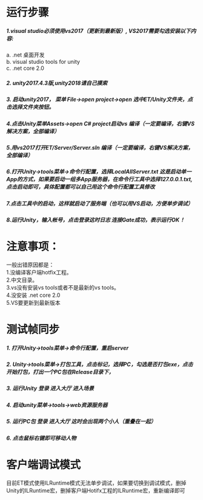 # 运行步骤  
##### 1.visual studio必须使用vs2017（更新到最新版）, VS2017需要勾选安装以下内容:
a. .net 桌面开发  
b. visual studio tools for unity  
c. .net core 2.0  
##### 2. unity2017.4.3版,unity2018请自己摸索

##### 3. 启动unity2017， 菜单 File->open project->open 选中ET/Unity文件夹，点击选择文件夹按钮。

##### 4.点击Unity菜单Assets->open C# project启动vs 编译（一定要编译，右键VS解决方案，全部编译）

##### 5.用vs2017打开ET/Server/Server.sln 编译（一定要编译，右键VS解决方案，全部编译）

##### 6.打开Unity->tools菜单->命令行配置，选择LocalAllServer.txt 这是启动单一App的方式，如果要启动一组多App服务器，在命令行工具中选择127.0.0.1.txt,点击启动即可，具体配置都可以自己用这个命令行配置工具修改
##### 7.点击工具中的启动，这样就启动了服务端（也可以用VS启动，方便单步调试）
##### 8.运行Unity，输入帐号，点击登录这时日志 连接Gate成功，表示运行OK！


# 注意事项：

一般出错原因都是：  
1.没编译客户端hotfix工程。  
2.中文目录。  
3.vs没有安装vs tools或者不是最新的vs tools。  
4.没安装 .net core 2.0  
5.VS要更新到最新版本  

  
# 测试帧同步  
##### 1. 打开Unity->tools菜单->命令行配置，重启server
##### 2. Unity->tools菜单->打包工具，点击标记，选择PC，勾选是否打包exe，点击开始打包，打出一个PC包在Release目录下，
##### 3. 运行Unity 登录 进入大厅 进入场景
##### 4. 启动unity菜单->tools->web资源服务器
##### 5. 运行PC包 登录 进入大厅 这时会出现两个小人（重叠在一起）
##### 6. 点击鼠标右键即可移动人物

# 客户端调试模式  
目前ET模式使用ILRuntime模式无法单步调试，如果要切换到调试模式，删掉Unity的ILRuntime宏，删掉客户端Hotifx工程的ILRuntime宏，重新编译即可

